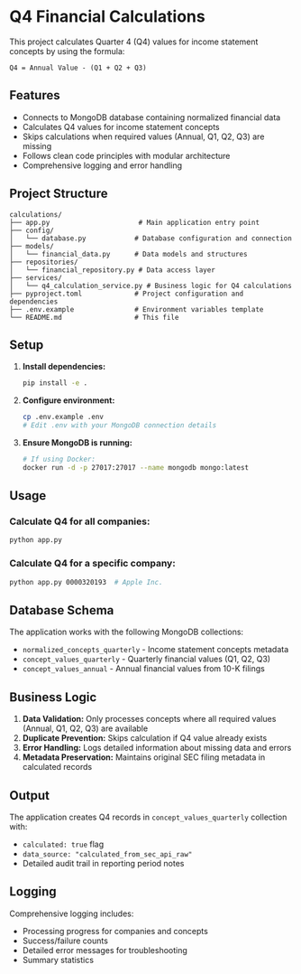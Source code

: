 # Q4 Financial Calculations

This project calculates Quarter 4 (Q4) values for income statement concepts by using the formula:

```
Q4 = Annual Value - (Q1 + Q2 + Q3)
```

## Features

- Connects to MongoDB database containing normalized financial data
- Calculates Q4 values for income statement concepts
- Skips calculations when required values (Annual, Q1, Q2, Q3) are missing
- Follows clean code principles with modular architecture
- Comprehensive logging and error handling

## Project Structure

```
calculations/
├── app.py                      # Main application entry point
├── config/
│   └── database.py            # Database configuration and connection
├── models/
│   └── financial_data.py      # Data models and structures
├── repositories/
│   └── financial_repository.py # Data access layer
├── services/
│   └── q4_calculation_service.py # Business logic for Q4 calculations
├── pyproject.toml             # Project configuration and dependencies
├── .env.example               # Environment variables template
└── README.md                  # This file
```

## Setup

1. **Install dependencies:**
   ```bash
   pip install -e .
   ```

2. **Configure environment:**
   ```bash
   cp .env.example .env
   # Edit .env with your MongoDB connection details
   ```

3. **Ensure MongoDB is running:**
   ```bash
   # If using Docker:
   docker run -d -p 27017:27017 --name mongodb mongo:latest
   ```

## Usage

### Calculate Q4 for all companies:
```bash
python app.py
```

### Calculate Q4 for a specific company:
```bash
python app.py 0000320193  # Apple Inc.
```

## Database Schema

The application works with the following MongoDB collections:

- `normalized_concepts_quarterly` - Income statement concepts metadata
- `concept_values_quarterly` - Quarterly financial values (Q1, Q2, Q3)
- `concept_values_annual` - Annual financial values from 10-K filings

## Business Logic

1. **Data Validation:** Only processes concepts where all required values (Annual, Q1, Q2, Q3) are available
2. **Duplicate Prevention:** Skips calculation if Q4 value already exists
3. **Error Handling:** Logs detailed information about missing data and errors
4. **Metadata Preservation:** Maintains original SEC filing metadata in calculated records

## Output

The application creates Q4 records in `concept_values_quarterly` collection with:
- `calculated: true` flag
- `data_source: "calculated_from_sec_api_raw"`
- Detailed audit trail in reporting period notes

## Logging

Comprehensive logging includes:
- Processing progress for companies and concepts
- Success/failure counts
- Detailed error messages for troubleshooting
- Summary statistics
